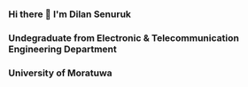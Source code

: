 ### Hi there 👋 I'm Dilan Senuruk
### Undegraduate from Electronic & Telecommunication Engineering Department
### University of Moratuwa
